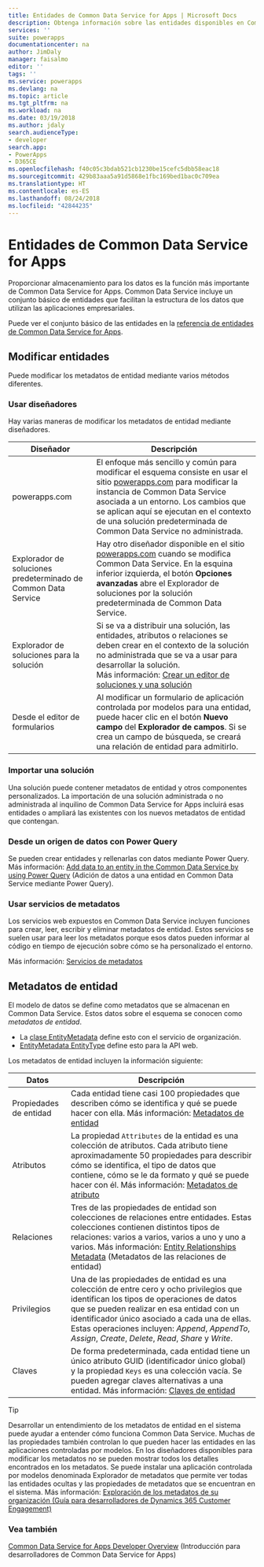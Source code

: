 ```yaml
---
title: Entidades de Common Data Service for Apps | Microsoft Docs
description: Obtenga información sobre las entidades disponibles en Common Data Service for Apps.
services: ''
suite: powerapps
documentationcenter: na
author: JimDaly
manager: faisalmo
editor: ''
tags: ''
ms.service: powerapps
ms.devlang: na
ms.topic: article
ms.tgt_pltfrm: na
ms.workload: na
ms.date: 03/19/2018
ms.author: jdaly
search.audienceType:
- developer
search.app:
- PowerApps
- D365CE
ms.openlocfilehash: f40c05c3bdab521cb1230be15cefc5dbb58eac18
ms.sourcegitcommit: 429b83aaa5a91d5868e1fbc169bed1bac0c709ea
ms.translationtype: HT
ms.contentlocale: es-ES
ms.lasthandoff: 08/24/2018
ms.locfileid: "42844235"
---
```

# <a name="common-data-service-for-apps-entities"></a>Entidades de Common Data Service for Apps

Proporcionar almacenamiento para los datos es la función más importante de Common Data Service for Apps. Common Data Service incluye un conjunto básico de entidades que facilitan la estructura de los datos que utilizan las aplicaciones empresariales. 

Puede ver el conjunto básico de las entidades en la [referencia de entidades de Common Data Service for Apps](reference/about-entity-reference.md).

## <a name="modify-entities"></a>Modificar entidades

Puede modificar los metadatos de entidad mediante varios métodos diferentes.

### <a name="use-designers"></a>Usar diseñadores

Hay varias maneras de modificar los metadatos de entidad mediante diseñadores.


|Diseñador  |Descripción  |
|---------|---------|
|powerapps.com|El enfoque más sencillo y común para modificar el esquema consiste en usar el sitio [powerapps.com](https://web.powerapps.com/) para modificar la instancia de Common Data Service asociada a un entorno. Los cambios que se aplican aquí se ejecutan en el contexto de una solución predeterminada de Common Data Service no administrada. <!-- TODO: Add link to topic that describes this -->|
|Explorador de soluciones predeterminado de Common Data Service|Hay otro diseñador disponible en el sitio [powerapps.com](https://web.powerapps.com/) cuando se modifica Common Data Service. En la esquina inferior izquierda, el botón **Opciones avanzadas** abre el Explorador de soluciones por la solución predeterminada de Common Data Service. |
|Explorador de soluciones para la solución |Si se va a distribuir una solución, las entidades, atributos o relaciones se deben crear en el contexto de la solución no administrada que se va a usar para desarrollar la solución. <br /> Más información: [Crear un editor de soluciones y una solución](introduction-solutions.md#create-a-solution-publisher-and-solution)|
|Desde el editor de formularios|Al modificar un formulario de aplicación controlada por modelos para una entidad, puede hacer clic en el botón **Nuevo campo** del **Explorador de campos**. Si se crea un campo de búsqueda, se creará una relación de entidad para admitirlo.|

### <a name="import-a-solution"></a>Importar una solución

Una solución puede contener metadatos de entidad y otros componentes personalizados. La importación de una solución administrada o no administrada al inquilino de Common Data Service for Apps incluirá esas entidades o ampliará las existentes con los nuevos metadatos de entidad que contengan.

### <a name="from-a-data-source-using-power-query"></a>Desde un origen de datos con Power Query

Se pueden crear entidades y rellenarlas con datos mediante Power Query. Más información: [Add data to an entity in the Common Data Service by using Power Query](../../maker/common-data-service/data-platform-cds-newentity-pq.md) (Adición de datos a una entidad en Common Data Service mediante Power Query).

### <a name="use-metadata-services"></a>Usar servicios de metadatos

Los servicios web expuestos en Common Data Service incluyen funciones para crear, leer, escribir y eliminar metadatos de entidad. Estos servicios se suelen usar para leer los metadatos porque esos datos pueden informar al código en tiempo de ejecución sobre cómo se ha personalizado el entorno.

Más información: [Servicios de metadatos](use-web-services.md#metadata-services)

## <a name="entity-metadata"></a>Metadatos de entidad

El modelo de datos se define como metadatos que se almacenan en Common Data Service. Estos datos sobre el esquema se conocen como *metadatos de entidad*. 

- La [clase EntityMetadata](/dotnet/api/microsoft.xrm.sdk.metadata.entitymetadata) define esto con el servicio de organización. 
- [EntityMetadata EntityType](/dynamics365/customer-engagement/web-api/entitymetadata) define esto para la API web. 

Los metadatos de entidad incluyen la información siguiente:


|Datos  |Descripción  |
|---------|---------|
|Propiedades de entidad|Cada entidad tiene casi 100 propiedades que describen cómo se identifica y qué se puede hacer con ella.  Más información: [Metadatos de entidad](entity-metadata.md)|
|Atributos|La propiedad `Attributes` de la entidad es una colección de atributos. Cada atributo tiene aproximadamente 50 propiedades para describir cómo se identifica, el tipo de datos que contiene, cómo se le da formato y qué se puede hacer con él. Más información: [Metadatos de atributo](entity-attribute-metadata.md)|
|Relaciones|Tres de las propiedades de entidad son colecciones de relaciones entre entidades. Estas colecciones contienen distintos tipos de relaciones: varios a varios, varios a uno y uno a varios. Más información: [Entity Relationships Metadata](entity-relationship-metadata.md) (Metadatos de las relaciones de entidad)|
|Privilegios|Una de las propiedades de entidad es una colección de entre cero y ocho privilegios que identifican los tipos de operaciones de datos que se pueden realizar en esa entidad con un identificador único asociado a cada una de ellas. Estas operaciones incluyen: *Append*, *AppendTo*, *Assign*, *Create*, *Delete*, *Read*, *Share* y *Write*.|
|Claves|De forma predeterminada, cada entidad tiene un único atributo GUID (identificador único global) y la propiedad `Keys` es una colección vacía. Se pueden agregar claves alternativas a una entidad. Más información: [Claves de entidad](entity-metadata.md#entity-keys)|

> [!TIP]
> Desarrollar un entendimiento de los metadatos de entidad en el sistema puede ayudar a entender cómo funciona Common Data Service. Muchas de las propiedades también controlan lo que pueden hacer las entidades en las aplicaciones controladas por modelos. En los diseñadores disponibles para modificar los metadatos no se pueden mostrar todos los detalles encontrados en los metadatos. Se puede instalar una aplicación controlada por modelos denominada Explorador de metadatos que permite ver todas las entidades ocultas y las propiedades de metadatos que se encuentran en el sistema. Más información: [Exploración de los metadatos de su organización (Guía para desarrolladores de Dynamics 365 Customer Engagement)](/dynamics365/customer-engagement/developer/browse-your-metadata)

### <a name="see-also"></a>Vea también

[Common Data Service for Apps Developer Overview](overview.md) (Introducción para desarrolladores de Common Data Service for Apps)


